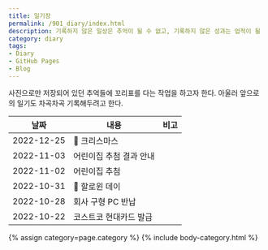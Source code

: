 ```yaml
---
title: 일기장
permalink: /901_diary/index.html
description: 기록하지 않은 일상은 추억이 될 수 없고, 기록하지 않은 성과는 업적이 될 수 없다.
category: diary
tags:
- Diary
- GitHub Pages
- Blog
---
```

사진으로만 저장되어 있던 추억들에 꼬리표를 다는 작업을 하고자 한다. 
아울러 앞으로의 일기도 차곡차곡 기록해두려고 한다. 


|날짜|내용|비고|
|---|---|---|
|2022-12-25|🎄 크리스마스|   |
|2022-11-03|어린이집 추첨 결과 안내|   |
|2022-11-02|어린이집 추첨|   |
|2022-10-31|🎃 할로윈 데이|   |
|2022-10-28|회사 구형 PC 반납|   |
|2022-10-22|코스트코 현대카드 발급|   |


{% assign category=page.category %}
{% include body-category.html %}
